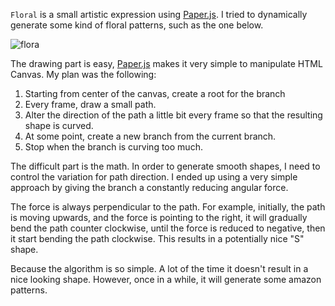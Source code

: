 `Floral` is a small artistic expression using [Paper.js](http://paperjs.org/). I tried to dynamically generate some kind of floral patterns, such as the one below.

![flora](https://res.cloudinary.com/yiou-me/image/upload/v1487981737/front-end/floral-example.png)

The drawing part is easy, [Paper.js](http://paperjs.org/) makes it very simple to manipulate HTML Canvas. My plan was the following:
1. Starting from center of the canvas, create a root for the branch
2. Every frame, draw a small path.
3. Alter the direction of the path a little bit every frame so that the resulting shape is curved.
4. At some point, create a new branch from the current branch.
5. Stop when the branch is curving too much.


The difficult part is the math. In order to generate smooth shapes, I need to control the variation for path direction. I ended up using a very simple approach by giving the branch a constantly reducing angular force.

The force is always perpendicular to the path. For example, initially, the path is moving upwards, and the force is pointing to the right, it will gradually bend the path counter clockwise, until the force is reduced to negative, then it start bending the path clockwise. This results in a potentially nice "S" shape.

Because the algorithm is so simple. A lot of the time it doesn't result in a nice looking shape. However, once in a while, it will generate some amazon patterns.

